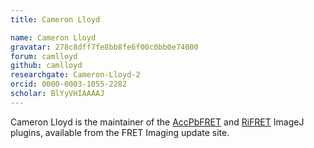 ```yaml
---
title: Cameron Lloyd

name: Cameron Lloyd
gravatar: 278c8dff7fe8bb8fe6f00c0bb0e74000
forum: camlloyd
github: camlloyd
researchgate: Cameron-Lloyd-2
orcid: 0000-0003-1055-2282
scholar: BlYyVHIAAAAJ
---
```


Cameron Lloyd is the maintainer of the [AccPbFRET](/plugins/accpbfret) and [RiFRET](/plugins/rifret) ImageJ plugins, available from the FRET Imaging update site.
